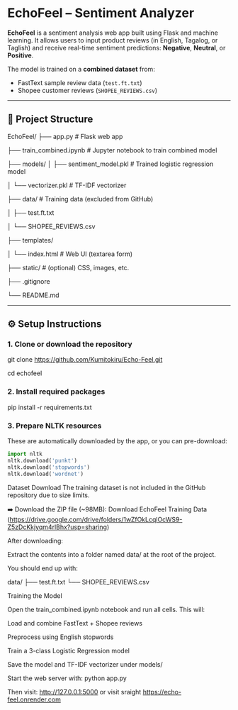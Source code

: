 # EchoFeel – Sentiment Analyzer

**EchoFeel** is a sentiment analysis web app built using Flask and machine learning. It allows users to input product reviews (in English, Tagalog, or Taglish) and receive real-time sentiment predictions: **Negative**, **Neutral**, or **Positive**.

The model is trained on a **combined dataset** from:
- FastText sample review data (`test.ft.txt`)
- Shopee customer reviews (`SHOPEE_REVIEWS.csv`)

---

## 📁 Project Structure

EchoFeel/
├── app.py # Flask web app

├── train_combined.ipynb # Jupyter notebook to train combined model

├── models/
│ ├── sentiment_model.pkl # Trained logistic regression model

│ └── vectorizer.pkl # TF-IDF vectorizer

├── data/ # Training data (excluded from GitHub)

│ ├── test.ft.txt

│ └── SHOPEE_REVIEWS.csv

├── templates/

│ └── index.html # Web UI (textarea form)

├── static/ # (optional) CSS, images, etc.

├── .gitignore

└── README.md

---

## ⚙️ Setup Instructions

### 1. Clone or download the repository


git clone https://github.com/Kumitokiru/Echo-Feel.git

cd echofeel

### 2. Install required packages

pip install -r requirements.txt

### 3. Prepare NLTK resources

These are automatically downloaded by the app, or you can pre-download:

```python
import nltk
nltk.download('punkt')
nltk.download('stopwords')
nltk.download('wordnet') 
```
Dataset Download
The training dataset is not included in the GitHub repository due to size limits.

➡️ Download the ZIP file (~98MB):
Download EchoFeel Training Data
(https://drive.google.com/drive/folders/1wZfOkLcqlOcWS9-Z5zDcKkjyqm4rlBhx?usp=sharing)

After downloading:

Extract the contents into a folder named data/ at the root of the project.

You should end up with:

    
data/
├── test.ft.txt
└── SHOPEE_REVIEWS.csv

Training the Model

Open the train_combined.ipynb notebook and run all cells. This will:

Load and combine FastText + Shopee reviews

Preprocess using English stopwords

Train a 3-class Logistic Regression model

Save the model and TF-IDF vectorizer under models/

Start the web server with:
python app.py


Then visit:
http://127.0.0.1:5000
or visit sraight
https://echo-feel.onrender.com

